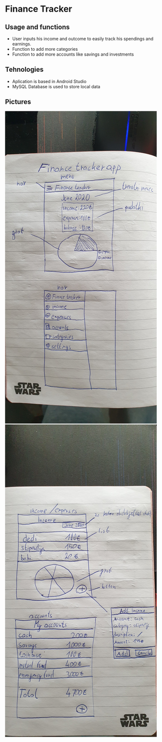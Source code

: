 # Finance Tracker

## Usage and functions
* User inputs his income and outcome to easily track his spendings and earnings.
* Function to add more categories
* Function to add more accounts like savings and investments

## Tehnologies
* Aplication is based in Android Studio
* MySQL Database is used to store local data

## Pictures
![Slika1](/slike/slika1.jpg)
![Slika2](/slike/slika2.jpg)
